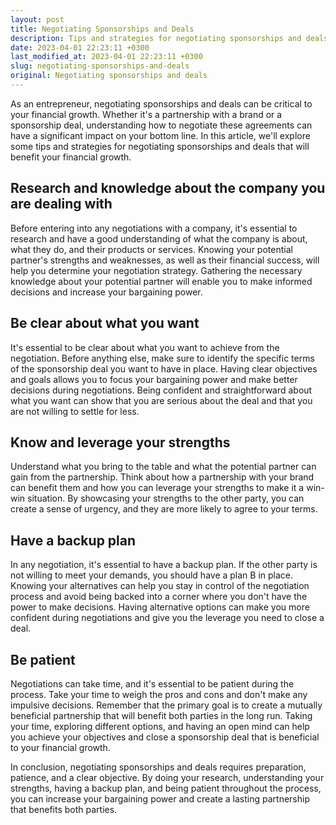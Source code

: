 ```yaml
---
layout: post
title: Negotiating Sponsorships and Deals
description: Tips and strategies for negotiating sponsorships and deals to benefit your financial growth.
date: 2023-04-01 22:23:11 +0300
last_modified_at: 2023-04-01 22:23:11 +0300
slug: negotiating-sponsorships-and-deals
original: Negotiating sponsorships and deals
---
```

As an entrepreneur, negotiating sponsorships and deals can be critical to your financial growth. Whether it's a partnership with a brand or a sponsorship deal, understanding how to negotiate these agreements can have a significant impact on your bottom line. In this article, we'll explore some tips and strategies for negotiating sponsorships and deals that will benefit your financial growth.

## Research and knowledge about the company you are dealing with

Before entering into any negotiations with a company, it's essential to research and have a good understanding of what the company is about, what they do, and their products or services. Knowing your potential partner's strengths and weaknesses, as well as their financial success, will help you determine your negotiation strategy. Gathering the necessary knowledge about your potential partner will enable you to make informed decisions and increase your bargaining power.

## Be clear about what you want

It's essential to be clear about what you want to achieve from the negotiation. Before anything else, make sure to identify the specific terms of the sponsorship deal you want to have in place. Having clear objectives and goals allows you to focus your bargaining power and make better decisions during negotiations. Being confident and straightforward about what you want can show that you are serious about the deal and that you are not willing to settle for less.

## Know and leverage your strengths

Understand what you bring to the table and what the potential partner can gain from the partnership. Think about how a partnership with your brand can benefit them and how you can leverage your strengths to make it a win-win situation. By showcasing your strengths to the other party, you can create a sense of urgency, and they are more likely to agree to your terms.

## Have a backup plan

In any negotiation, it's essential to have a backup plan. If the other party is not willing to meet your demands, you should have a plan B in place. Knowing your alternatives can help you stay in control of the negotiation process and avoid being backed into a corner where you don't have the power to make decisions. Having alternative options can make you more confident during negotiations and give you the leverage you need to close a deal.

## Be patient

Negotiations can take time, and it's essential to be patient during the process. Take your time to weigh the pros and cons and don't make any impulsive decisions. Remember that the primary goal is to create a mutually beneficial partnership that will benefit both parties in the long run. Taking your time, exploring different options, and having an open mind can help you achieve your objectives and close a sponsorship deal that is beneficial to your financial growth.

In conclusion, negotiating sponsorships and deals requires preparation, patience, and a clear objective. By doing your research, understanding your strengths, having a backup plan, and being patient throughout the process, you can increase your bargaining power and create a lasting partnership that benefits both parties.